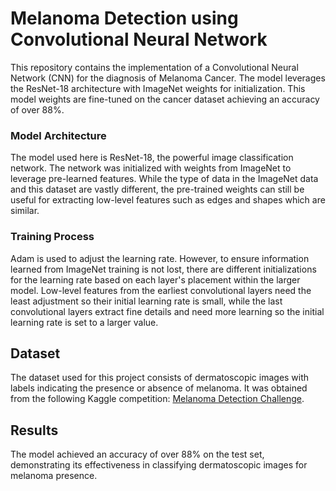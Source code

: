 # Melanoma Detection using Convolutional Neural Network

This repository contains the implementation of a Convolutional Neural Network (CNN) for the diagnosis of Melanoma Cancer. The model leverages the ResNet-18 architecture with ImageNet weights for initialization. This model weights are fine-tuned on the cancer dataset achieving an accuracy of over 88%.

### Model Architecture

The model used here is ResNet-18, the powerful image classification network. The network was initialized with weights from ImageNet to leverage pre-learned features. While the type of data in the ImageNet data and this dataset are vastly different, the pre-trained weights can still be useful for extracting low-level features such as edges and shapes which are similar.

### Training Process

Adam is used to adjust the learning rate. However, to ensure information learned from ImageNet training is not lost, there are different initializations for the learning rate based on each layer's placement within the larger model. Low-level features from the earliest convolutional layers need the least adjustment so their initial learning rate is small, while the last convolutional layers extract fine details and need more learning so the initial learning rate is set to a larger value.

## Dataset

The dataset used for this project consists of dermatoscopic images with labels indicating the presence or absence of melanoma. It was obtained from the following Kaggle competition: [Melanoma Detection Challenge](https://www.kaggle.com/datasets/fanconic/skin-cancer-malignant-vs-benign?select=test).

## Results

The model achieved an accuracy of over 88% on the test set, demonstrating its effectiveness in classifying dermatoscopic images for melanoma presence.
